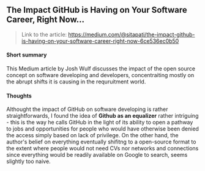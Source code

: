 ## The Impact GitHub is Having on Your Software Career, Right Now…

> Link to the article: https://medium.com/@sitapati/the-impact-github-is-having-on-your-software-career-right-now-6ce536ec0b50

#### Short summary
This Medium article by Josh Wulf discusses the impact of the open source concept on software developing and developers, concentraiting mostly on the abrupt shifts it is causing in the requruitment world. 

#### Thoughts
Althought the impact of GitHub on software developing is rather straightforwards, I found the idea of **Github as an equalizer** rather intriguing - this is the way he calls GitHub in the light of its ability to open a pathway to jobs and opportunities for people who would have otherwise been denied the access simply based on lack of privilege. On the other hand, the author's belief on everything eventually shifitng to a open-source format to the extent where people would not need CVs nor networks and connections since everything would be readily available on Google to search, seems slightly too naive.
